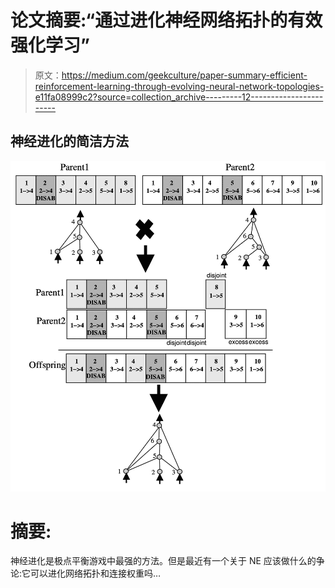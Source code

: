 # 论文摘要:“通过进化神经网络拓扑的有效强化学习”

> 原文：<https://medium.com/geekculture/paper-summary-efficient-reinforcement-learning-through-evolving-neural-network-topologies-e11fa08999c2?source=collection_archive---------12----------------------->

## 神经进化的简洁方法

![](img/34554e999785c0599bb1a090e85df0c6.png)

# 摘要:

神经进化是极点平衡游戏中最强的方法。但是最近有一个关于 NE 应该做什么的争论:它可以进化网络拓扑和连接权重吗…